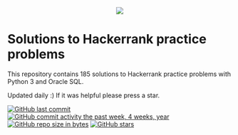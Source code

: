 <p align="center"><a href="https://www.hackerrank.com/marinskiy"><img src="https://i0.wp.com/gradsingames.com/wp-content/uploads/2016/05/856771_668224053197841_1943699009_o.png" ></a></p>

# Solutions to Hackerrank practice problems
This repository contains 185 solutions to Hackerrank practice problems with Python 3 and Oracle SQL.

Updated daily :) If it was helpful please press a star.

[![GitHub last commit](https://img.shields.io/github/last-commit/Audacity21/Hackerrank-Practice-Solutions.svg)](https://github.com/Audacity21/Hackerrank-Practice-Solutions) 
[![GitHub commit activity the past week, 4 weeks, year](https://img.shields.io/github/commit-activity/y/Audacity21/Hackerrank-Practice-Solutions.svg)](https://github.com/Audacity21/Hackerrank-Practice-Solutions)
[![GitHub repo size in bytes](https://img.shields.io/github/repo-size/Audacity21/Hackerrank-Practice-Solutions.svg)](https://github.com/Audacity21/Hackerrank-Practice-Solutions) 
[![GitHub stars](https://img.shields.io/github/stars/Audacity21/Hackerrank-Practice-Solutions.svg)](https://github.com/Audacity21/Hackerrank-Practice-Solutions)
